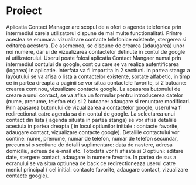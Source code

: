 # Proiect

Aplicatia Contact Manager are scopul de a oferi o agenda telefonica prin intermediul careia utilizatorul dispune de mai multe functionalitati. Printre acestea se enumara: vizualizare contacte  telefonice existente, stergerea si editarea acestora. De asemenea, se dispune de crearea (adaugarea) unor noi numere, dar si de vizualizarea contactelor detinute in contul de google al utilizatorului.
Userul poate folosi aplicatia Contact Mangaer numai prin intermediul contului de google, cont cu care se va realiza autentificarea (logarea) in aplicatie.
Interfata va fi impartita in 2 sectiuni. In partea stanga a layoutului se va afisa o lista a contactelor existente, sortate alfabetic, in timp ce in partea dreapta a paginii se vor situa contactele favorite, si 2 butoane: crearea cont nou, vizualizare contacte google.
La apasarea butonului de creare a unui contact, se va afisa un formular pentru introducerea datelor (nume, prenume, telefon etc) si 2 butoane: adaugare si renuntare modificari.
Prin apasarea butonului de vizualizarea a contactelor google, userul va fi redirectionat catre agenda sa din contul de google.
La selectarea unui contact din lista ( agenda situata in partea stanga) se vor afisa detaliile acestuia in partea dreapta ( in locul optiunilor initiale : contacte favorite, adaugare contact, vizualizare contacte google). Detaliile contactului vor contine: nume, prenume, numar de telefon, numar de telefon secundar, precum si o sectiune de detalii suplimentare: data de nastere, adresa domiciliu, adresa de e-mail etc. Totodata vor fi afisate si 3 optiuni: editare date, stergere contact, adaugare la numere favorite. In partea de sus a ecranului se va situa optiunea de back ce redirectioneaza userul catre meniul principal ( cel initial: contacte favorite, adaugare contact, vizualizare contacte google).
